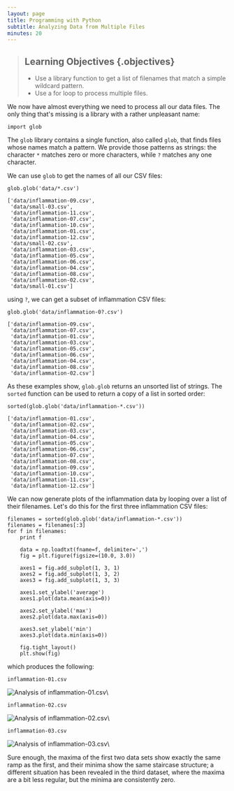 ```yaml
---
layout: page
title: Programming with Python
subtitle: Analyzing Data from Multiple Files
minutes: 20
---
```

> ## Learning Objectives {.objectives}
>
> *   Use a library function to get a list of filenames that match a simple wildcard pattern.
> *   Use a for loop to process multiple files.

We now have almost everything we need to process all our data files.
The only thing that's missing is a library with a rather unpleasant name:

~~~ {.python}
import glob
~~~

The `glob` library contains a single function, also called `glob`, that finds
files whose names match a pattern. We provide those patterns as strings: the
character `*` matches zero or more characters, while `?` matches any one
character.

We can use `glob` to get the names of all our CSV files:

~~~ {.python}
glob.glob('data/*.csv')
~~~

~~~ {.output}
['data/inflammation-09.csv',
 'data/small-03.csv',
 'data/inflammation-11.csv',
 'data/inflammation-07.csv',
 'data/inflammation-10.csv',
 'data/inflammation-01.csv',
 'data/inflammation-12.csv',
 'data/small-02.csv',
 'data/inflammation-03.csv',
 'data/inflammation-05.csv',
 'data/inflammation-06.csv',
 'data/inflammation-04.csv',
 'data/inflammation-08.csv',
 'data/inflammation-02.csv',
 'data/small-01.csv']
~~~

using `?`, we can get a subset of inflammation CSV files:

~~~ {.python}
glob.glob('data/inflammation-0?.csv')
~~~

~~~ {.output}
['data/inflammation-09.csv',
 'data/inflammation-07.csv',
 'data/inflammation-01.csv',
 'data/inflammation-03.csv',
 'data/inflammation-05.csv',
 'data/inflammation-06.csv',
 'data/inflammation-04.csv',
 'data/inflammation-08.csv',
 'data/inflammation-02.csv']
~~~

As these examples show, `glob.glob` returns an unsorted list of strings.  The
`sorted` function can be used to return a copy of a list in sorted order:

~~~ {.python}
sorted(glob.glob('data/inflammation-*.csv'))
~~~

~~~ {.output}
['data/inflammation-01.csv',
 'data/inflammation-02.csv',
 'data/inflammation-03.csv',
 'data/inflammation-04.csv',
 'data/inflammation-05.csv',
 'data/inflammation-06.csv',
 'data/inflammation-07.csv',
 'data/inflammation-08.csv',
 'data/inflammation-09.csv',
 'data/inflammation-10.csv',
 'data/inflammation-11.csv',
 'data/inflammation-12.csv']
~~~

We can now generate plots of the inflammation data by looping over a list of
their filenames. Let's do this for the first three inflammation CSV files:

~~~ {.python}
filenames = sorted(glob.glob('data/inflammation-*.csv'))
filenames = filenames[:3]
for f in filenames:
    print f

    data = np.loadtxt(fname=f, delimiter=',')
    fig = plt.figure(figsize=(10.0, 3.0))

    axes1 = fig.add_subplot(1, 3, 1)
    axes2 = fig.add_subplot(1, 3, 2)
    axes3 = fig.add_subplot(1, 3, 3)

    axes1.set_ylabel('average')
    axes1.plot(data.mean(axis=0))

    axes2.set_ylabel('max')
    axes2.plot(data.max(axis=0))

    axes3.set_ylabel('min')
    axes3.plot(data.min(axis=0))

    fig.tight_layout()
    plt.show(fig)
~~~

which produces the following:

~~~ {.output}
inflammation-01.csv
~~~

![Analysis of inflammation-01.csv](fig/03-loop_49_1.png)\


~~~ {.output}
inflammation-02.csv
~~~

![Analysis of inflammation-02.csv](fig/03-loop_49_3.png)\


~~~ {.output}
inflammation-03.csv
~~~

![Analysis of inflammation-03.csv](fig/03-loop_49_5.png)\

Sure enough,
the maxima of the first two data sets show exactly the same ramp as the first,
and their minima show the same staircase structure;
a different situation has been revealed in the third dataset,
where the maxima are a bit less regular, but the minima are consistently zero.
